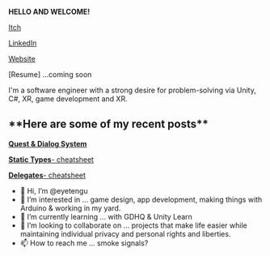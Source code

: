 **HELLO AND WELCOME!**

[Itch](eyetengu.itch.io)

[LinkedIn](https://www.linkedin.com/in/eric-young-ab9039234/?lipi=urn%3Ali%3Apage%3Ad_flagship3_notifications%3B418HrDnxR%2BCw2L%2Bm%2FFo5fQ%3D%3D)

[Website](http://warrior-ways.com/)

[Resume] ...coming soon

I'm a software engineer with a strong desire for problem-solving via Unity, C#, XR, game development and XR.

<h2>**Here are some of my recent posts**</h2>
<p>

[**Quest & Dialog System**](https://medium.com/@younge205/the-quest-dialog-system-furthering-the-concept-c302a88a5ad1?source=your_stories_page-------------------------------------)

[**Static Types**- cheatsheet](https://medium.com/@younge205/static-types-c4ecf3d99f60?source=your_stories_page-------------------------------------)

[**Delegates**- cheatsheet](https://medium.com/@younge205/delegates-2d7964332eae?source=your_stories_page-------------------------------------)



- 👋 Hi, I’m @eyetengu
- 👀 I’m interested in ... game design, app development, making things with Arduino & working in my yard.
- 🌱 I’m currently learning ... with GDHQ & Unity Learn
- 💞️ I’m looking to collaborate on ... projects that make life easier while maintaining individual privacy and personal rights and liberties.
- 📫 How to reach me ... smoke signals?

</p>
<!---
eyetengu/eyetengu is a ✨ special ✨ repository because its `README.md` (this file) appears on your GitHub profile.
You can click the Preview link to take a look at your changes.
--->
